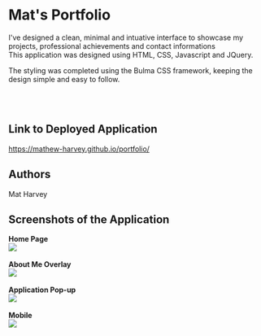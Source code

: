 # Mat's Portfolio
I've designed a clean, minimal and intuative interface to showcase my projects, professional achievements and contact informations
<br />
This application was designed using HTML, CSS, Javascript and JQuery.
<br />
<p>
The styling was completed using the Bulma CSS framework, keeping the design simple and easy to follow. 
 
<br /> <br /> 

## Link to Deployed Application
https://mathew-harvey.github.io/portfolio/
<br /> 

## Authors
Mat Harvey<br/>


## Screenshots of the Application
 
 <strong>Home Page</strong>
<br /> 
<img src="./assets/img/screenshotsscreenshot1.jpg">
<br /> <br /> 
<strong>About Me Overlay</strong>
 <br />
<img src="/assets/img/screenshotsscreenshot2.png">
<br /> <br /> 
<strong>Application Pop-up</strong>
<br /> 
<img src="/assets/img/screenshotsscreenshot3.png">
<br> <br /> 
<strong>Mobile</strong>
<br /> 
<img src="/assets/img/screenshotsscreenshot4.png">
<br> <br />


